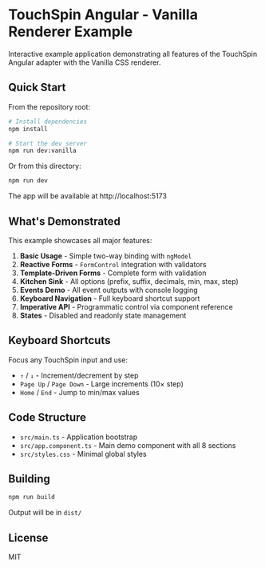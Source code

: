 # TouchSpin Angular - Vanilla Renderer Example

Interactive example application demonstrating all features of the TouchSpin Angular adapter with the Vanilla CSS renderer.

## Quick Start

From the repository root:

```bash
# Install dependencies
npm install

# Start the dev server
npm run dev:vanilla
```

Or from this directory:

```bash
npm run dev
```

The app will be available at http://localhost:5173

## What's Demonstrated

This example showcases all major features:

1. **Basic Usage** - Simple two-way binding with `ngModel`
2. **Reactive Forms** - `FormControl` integration with validators
3. **Template-Driven Forms** - Complete form with validation
4. **Kitchen Sink** - All options (prefix, suffix, decimals, min, max, step)
5. **Events Demo** - All event outputs with console logging
6. **Keyboard Navigation** - Full keyboard shortcut support
7. **Imperative API** - Programmatic control via component reference
8. **States** - Disabled and readonly state management

## Keyboard Shortcuts

Focus any TouchSpin input and use:

- `↑` / `↓` - Increment/decrement by step
- `Page Up` / `Page Down` - Large increments (10× step)
- `Home` / `End` - Jump to min/max values

## Code Structure

- `src/main.ts` - Application bootstrap
- `src/app.component.ts` - Main demo component with all 8 sections
- `src/styles.css` - Minimal global styles

## Building

```bash
npm run build
```

Output will be in `dist/`

## License

MIT
